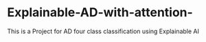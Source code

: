 # Explainable-AD-with-attention-

This is a Project for AD four class classification using Explainable AI
